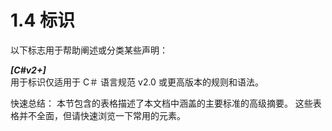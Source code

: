 # 1.4 标识

以下标志用于帮助阐述或分类某些声明：

_**\[C\#v2+\]**_  
用于标识仅适用于 C＃ 语言规范 v2.0 或更高版本的规则和语法。

快速总结： 本节包含的表格描述了本文档中涵盖的主要标准的高级摘要。 这些表格并不全面，但请快速浏览一下常用的元素。

